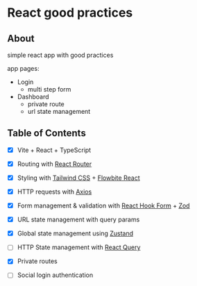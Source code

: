 # React good practices

## About

simple react app with good practices

app pages:

- Login
  - multi step form
- Dashboard
  - private route
  - url state management

## Table of Contents

- [x] Vite + React + TypeScript
- [x] Routing with [React Router](https://reactrouter.com/en/main)
- [x] Styling with [Tailwind CSS](https://tailwindcss.com/) + [Flowbite React](https://www.flowbite-react.com/)
- [x] HTTP requests with [Axios](https://axios-http.com/)
- [x] Form management & validation with [React Hook Form](https://react-hook-form.com/) + [Zod](https://zod.dev/)
- [x] URL state management with query params
- [x] Global state management using [Zustand](https://zustand-demo.pmnd.rs/)
- [ ] HTTP State management with [React Query](https://tanstack.com/query/latest)
- [x] Private routes
- [ ] Social login authentication

